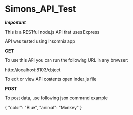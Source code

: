 # Simons_API_Test
 
***Important***

This is a RESTful node.js API that uses Express

API was tested using Insomnia app

**GET**

To use this API you can run the following URL in any browser:

http://localhost:8103/object

To edit or view API contents open index.js file

**POST**

To post data, use following json command example


{
	"color": "Blue",
	"animal": "Monkey"
}

